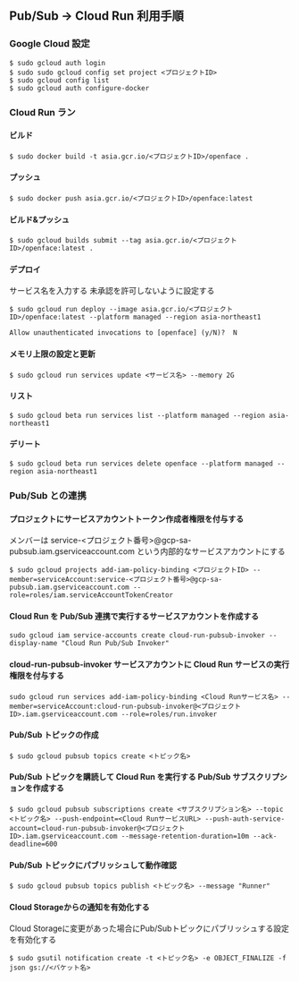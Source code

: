 ## Pub/Sub -> Cloud Run 利用手順

### Google Cloud 設定

```
$ sudo gcloud auth login
$ sudo sudo gcloud config set project <プロジェクトID>
$ sudo gcloud config list
$ sudo gcloud auth configure-docker
```

### Cloud Run ラン

#### ビルド

```
$ sudo docker build -t asia.gcr.io/<プロジェクトID>/openface .
```

#### プッシュ

```
$ sudo docker push asia.gcr.io/<プロジェクトID>/openface:latest
```

#### ビルド&プッシュ

```
$ sudo gcloud builds submit --tag asia.gcr.io/<プロジェクトID>/openface:latest .
```

#### デプロイ

サービス名を入力する
未承認を許可しないように設定する

```
$ sudo gcloud run deploy --image asia.gcr.io/<プロジェクトID>/openface:latest --platform managed --region asia-northeast1

Allow unauthenticated invocations to [openface] (y/N)?  N
```

#### メモリ上限の設定と更新

```
$ sudo gcloud run services update <サービス名> --memory 2G
```

#### リスト

```
$ sudo gcloud beta run services list --platform managed --region asia-northeast1
```

#### デリート

```
$ sudo gcloud beta run services delete openface --platform managed --region asia-northeast1
```

### Pub/Sub との連携

#### プロジェクトにサービスアカウントトークン作成者権限を付与する

メンバーは service-<プロジェクト番号>@gcp-sa-pubsub.iam.gserviceaccount.com という内部的なサービスアカウントにする

```
$ sudo gcloud projects add-iam-policy-binding <プロジェクトID> --member=serviceAccount:service-<プロジェクト番号>@gcp-sa-pubsub.iam.gserviceaccount.com --role=roles/iam.serviceAccountTokenCreator
```

#### Cloud Run を Pub/Sub 連携で実行するサービスアカウントを作成する

```
sudo gcloud iam service-accounts create cloud-run-pubsub-invoker --display-name "Cloud Run Pub/Sub Invoker"
```

#### cloud-run-pubsub-invoker サービスアカウントに Cloud Run サービスの実行権限を付与する

```
sudo gcloud run services add-iam-policy-binding <Cloud Runサービス名> --member=serviceAccount:cloud-run-pubsub-invoker@<プロジェクトID>.iam.gserviceaccount.com --role=roles/run.invoker
```

#### Pub/Sub トピックの作成

```
$ sudo gcloud pubsub topics create <トピック名>
```

#### Pub/Sub トピックを購読して Cloud Run を実行する Pub/Sub サブスクリプションを作成する

```
$ sudo gcloud pubsub subscriptions create <サブスクリプション名> --topic <トピック名> --push-endpoint=<Cloud RunサービスURL> --push-auth-service-account=cloud-run-pubsub-invoker@<プロジェクトID>.iam.gserviceaccount.com --message-retention-duration=10m --ack-deadline=600
```

#### Pub/Sub トピックにパブリッシュして動作確認

```
$ sudo gcloud pubsub topics publish <トピック名> --message "Runner"
```

#### Cloud Storageからの通知を有効化する
Cloud Storageに変更があった場合にPub/Subトピックにパブリッシュする設定を有効化する
```
$ sudo gsutil notification create -t <トピック名> -e OBJECT_FINALIZE -f json gs://<バケット名>
```